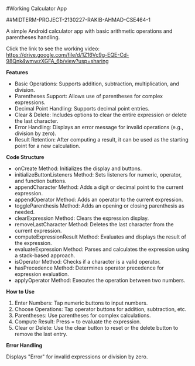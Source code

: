 #Working Calculator App


##MIDTERM-PROJECT-2130227-RAKIB-AHMAD-CSE464-1

  A simple Android calculator app with basic arithmetic operations and parentheses handling.
  
Click the link to see the working video: https://drive.google.com/file/d/1Z16Vc9g-EQE-Cd-98Qnk4wmwzXGFA_6b/view?usp=sharing

**Features**
  - Basic Operations: Supports addition, subtraction, multiplication, and division.
  - Parentheses Support: Allows use of parentheses for complex expressions.
  - Decimal Point Handling: Supports decimal point entries.
  - Clear & Delete: Includes options to clear the entire expression or delete the last character.
  - Error Handling: Displays an error message for invalid operations (e.g., division by zero).
  - Result Retention: After computing a result, it can be used as the starting point for a new calculation.
    
**Code Structure**

  - onCreate Method: Initializes the display and buttons.
  - initializeButtonListeners Method: Sets listeners for numeric, operator, and function buttons.
  - appendCharacter Method: Adds a digit or decimal point to the current expression.
  - appendOperator Method: Adds an operator to the current expression.
  - toggleParenthesis Method: Adds an opening or closing parenthesis as needed.
  - clearExpression Method: Clears the expression display.
  - removeLastCharacter Method: Deletes the last character from the current expression.
  - computeExpressionResult Method: Evaluates and displays the result of the expression.
  - evaluateExpression Method: Parses and calculates the expression using a stack-based approach.
  - isOperator Method: Checks if a character is a valid operator.
  - hasPrecedence Method: Determines operator precedence for expression evaluation.
  - applyOperator Method: Executes the operation between two numbers.
    
**How to Use**

  1. Enter Numbers: Tap numeric buttons to input numbers.
  2. Choose Operations: Tap operator buttons for addition, subtraction, etc.
  3. Parentheses: Use parentheses for complex calculations.
  4. Compute Result: Press = to evaluate the expression.
  5. Clear or Delete: Use the clear button to reset or the delete button to remove the last entry.

**Error Handling**

  Displays "Error" for invalid expressions or division by zero.
